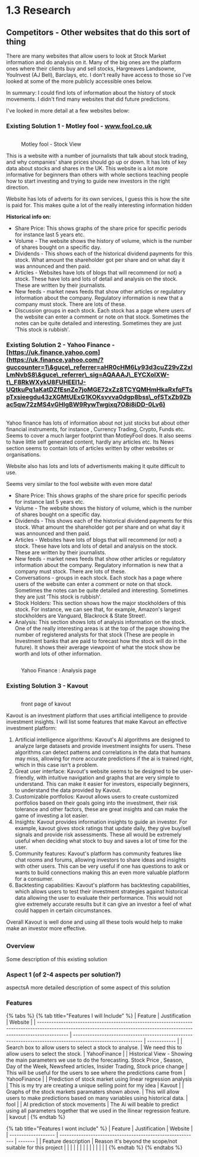 # 1.3 Research

## Competitors - Other websites that do this sort of thing

There are many websites that allow users to look at Stock Market information and do analysis on it. Many of the big ones are the platform ones where their clients buy and sell stocks, Hargreaves Landsowne, YouInvest (AJ Bell), Barclays, etc. I don't really have access to those so I've looked at some of the more publicly accessible ones below. &#x20;



In summary: I could find lots of information about the history of stock movements. I didn't find many websites that did future predictions.

I've looked in more detail at a few websites below:

### Existing Solution 1 - Motley fool - www.fool.co.uk

<figure><img src="../.gitbook/assets/image (3).png" alt=""><figcaption><p>Motley fool - Stock View</p></figcaption></figure>

This is a website with a number of journalists that talk about stock trading, and why companies' share prices should go up or down. It has lots of key data about stocks and shares in the UK. This website is a lot more informative for beginners than others with whole sections teaching people how to start investing and trying to guide new investors in the right direction.&#x20;

Website has lots of adverts for its own services, I guess this is how the site is paid for. This makes quite a lot of the really interesting information hidden

**Historical info on:**

* Share Price: This shows graphs of the share price for specific periods for instance last 5 years etc.
* Volume - The website shows the history of volume, which is the number of shares bought on a specific day.
* Dividends - This shows each of the historical dividend payments for this stock. What amount the shareholder got per share and on what day it was announced and then paid.
* Articles - Websites have lots of blogs that will recommend (or not) a stock. These have lots and lots of detail and analysis on the stock. These are written by their journalists.&#x20;
* New feeds - market news feeds that show other articles or regulatory information about the company. Regulatory information is new that a company must stock. There are lots of these.&#x20;
* Discussion groups in each stock. Each stock has a page where users of the website can enter a comment or note on that stock. Sometimes the notes can be quite detailed and interesting. Sometimes they are just 'This stock is rubbish'.

### Existing Solution 2 - Yahoo Finance - [https://uk.finance.yahoo.com](https://uk.finance.yahoo.com/?guccounter=1\&guce\_referrer=aHR0cHM6Ly93d3cuZ29vZ2xlLmNvbS8\&guce\_referrer\_sig=AQAAAJ\_EYCXolXW-t\_F8RkWXykU8FUHEEI1J-UQtkuPq1aKatDZfEsnZe7joMGE72xZz8TCYQMHmHkaRxfqFTspTxsieegdu43zXGMtUExG1KOKsvvva0dgp8bss\_ofSTxZb9Zbac5qw72zMS4vGHlgBW9RywTwgixq7O8i8iDD-0Lv6)

<figure><img src="../.gitbook/assets/image (2) (1).png" alt=""><figcaption></figcaption></figure>

Yahoo finance has lots of information about not just stocks but about other financial instruments, for instance , Currency Trading, Crypto, Funds etc. Seems to cover a much larger footprint than MotleyFool does. It also seems to have little self generated content, hardly any articles etc. Its News section seems to contain lots of articles written by other websites or organisations.

Website also has lots and lots of advertisments making it quite difficult to use.



Seems very similar to the fool website with even more data!

* Share Price: This shows graphs of the share price for specific periods for instance last 5 years etc.
* Volume - The website shows the history of volume, which is the number of shares bought on a specific day.
* Dividends - This shows each of the historical dividend payments for this stock. What amount the shareholder got per share and on what day it was announced and then paid.
* Articles - Websites have lots of blogs that will recommend (or not) a stock. These have lots and lots of detail and analysis on the stock. These are written by their journalists.&#x20;
* New feeds - market news feeds that show other articles or regulatory information about the company. Regulatory information is new that a company must stock. There are lots of these.&#x20;
* Conversations - groups in each stock. Each stock has a page where users of the website can enter a comment or note on that stock. Sometimes the notes can be quite detailed and interesting. Sometimes they are just 'This stock is rubbish'.
* Stock Holders: This section shows how the major stockholders of this stock. For instance, we can see that, for example, Amazon's largest stockholders are Vanguard, Blackrock & State Street!.
* Analysis: This section shows lots of analysis information on the stock. One of the really interesting areas is at the top of the page showing the number of registered analysts for that stock (These are people in Investment banks that are paid to forecast how the stock will do in the future). It shows their average viewpoint of what the stock show be worth and lots of other information.&#x20;



<figure><img src="../.gitbook/assets/image (1).png" alt=""><figcaption><p>Yahoo Finance : Analysis page</p></figcaption></figure>



### Existing Solution 3 - Kavout

<figure><img src="../.gitbook/assets/image.png" alt=""><figcaption><p>front page of kavout</p></figcaption></figure>

Kavout is an investment platform that uses artificial intelligence to provide investment insights. I will list some features that make Kavout an effective investment platform:

1. Artificial intelligence algorithms: Kavout's AI algorithms are designed to analyze large datasets and provide investment insights for users. These algorithms can detect patterns and correlations in the data that humans may miss, allowing for more accurate predictions if the ai is trained right, which in this case isn't a problem.
2. Great user interface: Kavout's website seems to be designed to be user-friendly, with intuitive navigation and graphs that are very simple to understand. This can make it easier for investors, especially beginners, to understand the data provided by Kavout.
3. Customizable portfolios: Kavout allows users to create customized portfolios based on their goals going into the investment, their risk tolerance and other factors, these are great insights and can make the game of investing a lot easier.
4. Insights: Kavout provides information insights to guide an investor. For example, kavout gives stock ratings that update daily, they give buy/sell signals and provide risk assessments. These all would be extremely useful when deciding what stock to buy and saves a lot of time for the user.
5. Community features: Kavout's platform has community features like chat rooms and forums, allowing investors to share ideas and insights with other users. This can be very useful if one has questions to ask or wants to build connections making this an even more valuable platform for a consumer.
6. Backtesting capabilities: Kavout's platform has backtesting capabilities, which allows users to test their investment strategies against historical data allowing the user to evaluate their performance. This would not give extremely accurate results but it can give an investor a feel of what could happen in certain circumstances.

Overall Kavout is well done and using all these tools would help to make make an investor more effective.











###



###





##



### Overview

Some description of this existing solution

### Aspect 1 (of 2-4 aspects per solution?)

aspectsA more detailed description of some aspect of this solution

### Features

{% tabs %}
{% tab title="Features I will Include" %}
| Feature                                                                                                                                                                   | Justification                                                                                               | Website      |
| ------------------------------------------------------------------------------------------------------------------------------------------------------------------------- | ----------------------------------------------------------------------------------------------------------- | ------------ |
| Search box to allow users to select a stock to analyse.                                                                                                                   | We need this to allow users to select the stock.                                                            | YahooFinance |
| Historical View - Showing the main parameters we use to do the forecasting. Stock Price , Season, Day of the Week, Newsfeed articles, Insider Trading, Stock price change | This will be useful for the users to see where the predictions came from                                    | YahooFinance |
| Prediction of stock market using linear regression analysis                                                                                                               | This is my try are creating a unique selling point for my idea                                              | Kavout       |
| Graphs of the stock markets paramaters shown above.                                                                                                                       | This will allow users to make predictions based on many variables using historical data.                    | fool         |
| AI prediction of stock movements                                                                                                                                          | The Ai will beable to predict using all parameters together that we used in the llinear regression feature. | kavout       |
{% endtab %}

{% tab title="Features I wont include" %}
| Feature             | Justification                                              | Website |
| ------------------- | ---------------------------------------------------------- | ------- |
| Feature description | Reason it's beyond the scope/not suitable for this project |         |
|                     |                                                            |         |
|                     |                                                            |         |
|                     |                                                            |         |
{% endtab %}
{% endtabs %}
